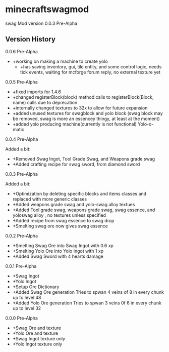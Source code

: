 minecraftswagmod
================

swag Mod version 0.0.3 Pre-Alpha

Version History
---------------

0.0.6 Pre-Alpha

- +working on making a machine to create yolo
    - +has saving inventory, gui, tile entity, and some control logic, needs tick events, waiting for mcforge forum reply, no external texture yet

0.0.5 Pre-Alpha
- +fixed imports for 1.4.6
- +changed registerBlock(block) method calls to registerBlock(Block, name) calls due to deprecation
- +internally changed textures to 32x to allow for future expansion
- +added unused textures for swagblock and yolo block (swag block may be removed, swag is more an essencey thingy, at least at the moment)
- +added yolo producing machine(currently is not functional) Yolo-o-matic

0.0.4 Pre-Alpha

Added a bit:
- +Removed Swag Ingot, Tool Grade Swag, and Weapons grade swag
- +Added crafting recipe for swag sword, from diamond sword

0.0.3 Pre-Alpha

Added a bit:
- +Optimization by deleting specific blocks and items classes and replaced with more generic classes
- +Added weapons grade swag and yolo-swag alloy textues
- +Added Tool grade swag, weapons grade swag, swag essence, and yoloswag alloy , no textures unless specified
- +Added recipe from swag essence to swag drop
- +Smelting swag ore now gives swag essence

0.0.2 Pre-Alpha

- +Smelting Swag Ore into Swag Ingot with 0.6 xp
- +Smelting Yolo Ore into Yolo Ingot with 1 xp
- +Added Swag Sword with 4 hearts damage

0.0.1 Pre-Alpha

- +Swag Ingot
- +Yolo Ingot
- +Setup Ore Dictionary
- +Added Swag Ore generation
	Tries to spwan 4 veins of 8 in every chunk up to level 48
- +Added Yolo Ore generation
	Tries to spwan 3 veins 0f 6 in every chunk up to level 32

0.0.0 Pre-Alpha

- +Swag Ore and texture
- +Yolo Ore and texture
- +Swag Ingot texture only
- +Yolo Ingot texture only